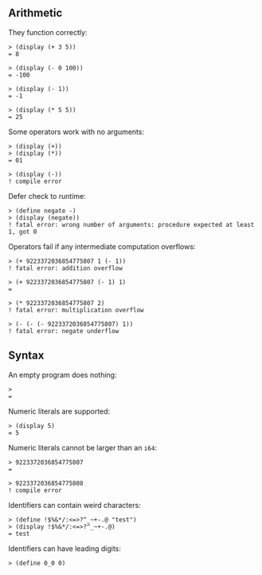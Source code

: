 ## Arithmetic

They function correctly:

    > (display (+ 3 5))
    = 8

    > (display (- 0 100))
    = -100

    > (display (- 1))
    = -1

    > (display (* 5 5))
    = 25

Some operators work with no arguments:

    > (display (+))
    > (display (*))
    = 01

    > (display (-))
    ! compile error

Defer check to runtime:

    > (define negate -)
    > (display (negate))
    ! fatal error: wrong number of arguments: procedure expected at least 1, got 0

Operators fail if any intermediate computation overflows:

    > (+ 9223372036854775807 1 (- 1))
    ! fatal error: addition overflow

    > (+ 9223372036854775807 (- 1) 1)
    = 

    > (* 9223372036854775807 2)
    ! fatal error: multiplication overflow

    > (- (- (- 9223372036854775807) 1))
    ! fatal error: negate underflow

## Syntax

An empty program does nothing:

    > 
    = 

Numeric literals are supported:

    > (display 5)
    = 5

Numeric literals cannot be larger than an `i64`:

    > 9223372036854775807
    = 

    > 9223372036854775808
    ! compile error

Identifiers can contain weird characters:

    > (define !$%&*/:<=>?^_~+-.@ "test")
    > (display !$%&*/:<=>?^_~+-.@)
    = test

Identifiers can have leading digits:

    > (define 0_0 0)
